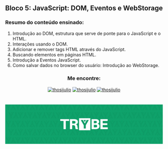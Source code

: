 ## Bloco 5: JavaScript: DOM, Eventos e WebStorage

### Resumo do conteúdo ensinado:

1. Introdução ao DOM, estrutura que serve de ponte para o JavaScript e o HTML.
2. Interações usando o DOM.
3. Adicionar e remover tags HTML através do JavaScript.
4. Buscando elementos em páginas HTML.
5. Introdução a Eventos JavaScript.
6. Como salvar dados no browser do usuário: Introdução ao WebStorage.

<h3 align=center>Me encontre:</h3>

<p align=center>
<a href="https://www.linkedin.com/in/thosijulio/" target="blank"><img align="center" src="https://cdn.jsdelivr.net/npm/simple-icons@3.0.1/icons/linkedin.svg" alt="thosijulio" height="20" width="20" /></a>
<a href="https://www.github.com/thosijulio/" target="blank"><img align="center" src="https://cdn.jsdelivr.net/npm/simple-icons@3.0.1/icons/github.svg" alt="thosijulio" height="20" width="20" /></a>
<a href="https://www.instagram.com/thosijulio" target="blank"><img align="center" src="https://cdn.jsdelivr.net/npm/simple-icons@3.0.1/icons/instagram.svg" alt="thosijulio" height="20" width="20" /></a>
 </p>
 
 <h1 align="center">
    <img alt="Trybe" src="https://github.com/thosijulio/trybe-exercises/blob/main/trybe_logo.jpeg" />
</h1>
